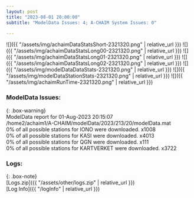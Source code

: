 ```yaml
---
layout: post
title: "2023-08-01 20:00:00"
subtitle: "ModelData Issues: 4; A-CHAIM System Issues: 0"

---
```


![]({{ "/assets/img/achaimDataStatsShort-2321320.png" | relative_url }})
![]({{ "/assets/img/achaimDataStatsLong00-2321320.png" | relative_url }})
![]({{ "/assets/img/achaimDataStatsLong01-2321320.png" | relative_url }})
![]({{ "/assets/img/achaimDataStatsLong02-2321320.png" | relative_url }})
![]({{ "/assets/img/modelDataDataStats-2321320.png" | relative_url }})
![]({{ "/assets/img/modelDataStationStats-2321320.png" | relative_url }})
![]({{ "/assets/img/achaimRunTime-2321320.png" | relative_url }})


### ModelData Issues:  
  
{: .box-warning}  
 ModelData report for 01-Aug-2023 20:15:07   
 /home2/achaim1/A-CHAIM/modelData/2023/213/20/modelData.mat   
 0% of all possible stations for IONO were downloaded. x1008   
 0% of all possible stations for KASI were downloaded. x4013   
 0% of all possible stations for QGN were downloaded. x111   
 0% of all possible stations for KARTVERKET were downloaded. x3722   
  


### Logs:  
  
{: .box-note}  
[Logs.zip]({{ "/assets/other/logs.zip" | relative_url }})  
[Log Info]({{ "/logInfo" | relative_url }})  
